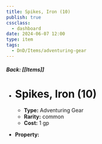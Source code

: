 ```yaml
---
title: Spikes, Iron (10)
publish: true
cssclass:
  - dashboard
date: 2024-06-07 12:00
type: item
tags:
  - DnD/Items/adventuring-gear
---
```


##### Back: [[Items]]

- # Spikes, Iron (10)

    - **Type:** Adventuring Gear
    - **Rarity:** common
    - **Cost:** 1 gp
- **Property:** 




